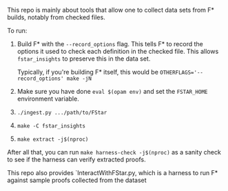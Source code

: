 This repo is mainly about tools
that allow one to collect data sets from F\* builds,
notably from checked files.

To run:
 1. Build F\* with the `--record_options` flag.
    This tells F\* to record the options it used to check each definition
    in the checked file. This allows `fstar_insights` to preserve this in
    the data set.

    Typically, if you're building F\* itself, this would be `OTHERFLAGS='--record_options' make -jN`

 2. Make sure you have done `eval $(opam env)` and set the `FSTAR_HOME` environment variable.

 3. `./ingest.py .../path/to/FStar`

 4. `make -C fstar_insights`

 5. `make extract -j$(nproc)`

<!--
explain where the files are stored and what info they contain
-->

After all that, you can run `make harness-check -j$(nproc)`
as a sanity check to see if the harness can verify extracted proofs.

This repo also provides `InteractWithFStar.py, which is a harness to run F*
against sample proofs collected from the dataset
